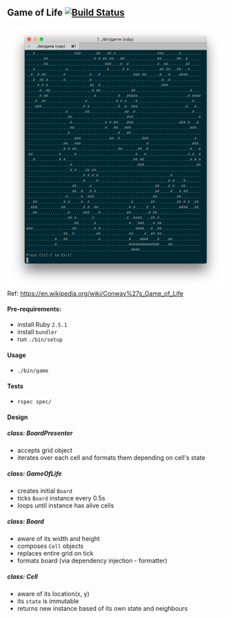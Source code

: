 ## Game of Life [![Build Status](https://travis-ci.org/blazejhadzik/game_of_life.svg?branch=master)](https://travis-ci.org/blazejhadzik/game_of_life)

![Screenshot](screenshot.png)
Ref: https://en.wikipedia.org/wiki/Conway%27s_Game_of_Life

#### Pre-requirements:

- install Ruby `2.5.1`
- install `bundler`
- run `./bin/setup`

#### Usage

- `./bin/game`

#### Tests

- `rspec spec/`

#### Design

##### class: BoardPresenter

- accepts grid object
- iterates over each cell and formats them depending on cell's state

##### class: GameOfLife

- creates initial `Board`
- ticks `Board` instance every 0.5s
- loops until instance has alive cells

##### class: Board

- aware of its width and height
- composes `Cell` objects
- replaces entire grid on tick
- formats board (via dependency injection - formatter)

##### class: Cell

- aware of its location(x, y)
- its `state` is immutable
- returns new instance based of its own state and neighbours
